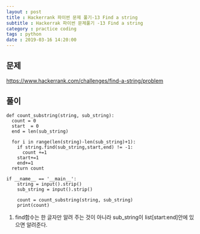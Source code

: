 ```yaml
---
layout : post
title : Hackerrank 파이썬 문제 풀기-13 Find a string
subtitle : Hackerrak 파이썬 문제풀기 -13 Find a string
category : practice coding
tags : python
date : 2019-03-16 14:20:00
---
```


## 문제 

https://www.hackerrank.com/challenges/find-a-string/problem

## 풀이 

~~~
def count_substring(string, sub_string):
  count = 0
  start  = 0
  end = len(sub_string)

  for i in range(len(string)-len(sub_string)+1):
    if string.find(sub_string,start,end) != -1:
      count +=1
    start+=1
    end+=1
  return count

if __name__ == '__main__':
    string = input().strip()
    sub_string = input().strip()
    
    count = count_substring(string, sub_string)
    print(count)
~~~

1. find함수는 한 글자만 알려 주는 것이 아니라 sub_string이 list[start:end]안에 있으면 알려준다.
